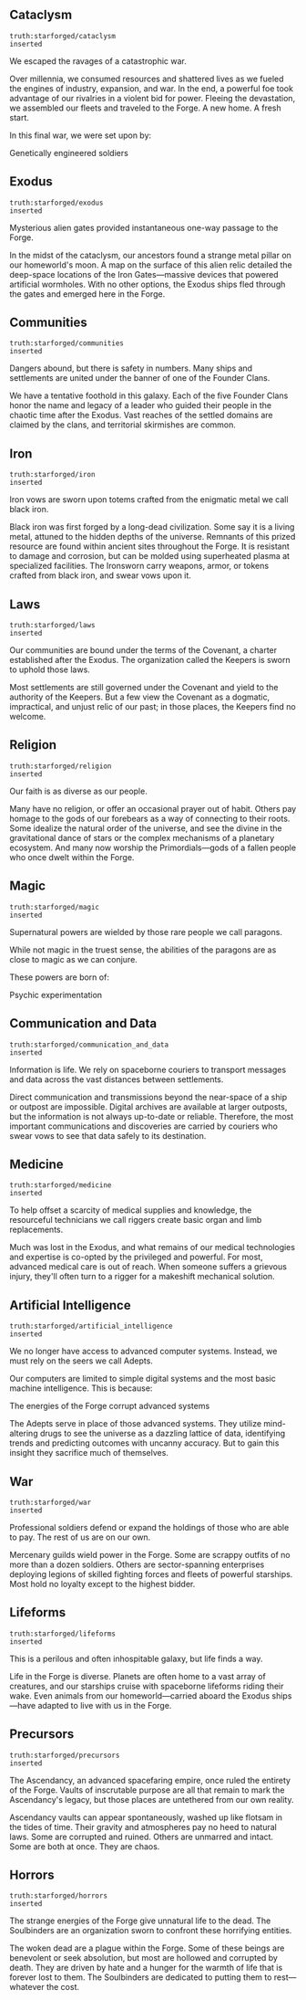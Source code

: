 ## Cataclysm
```iron-vault-truth
truth:starforged/cataclysm
inserted
```
We escaped the ravages of a catastrophic war.

Over millennia, we consumed resources and shattered lives as we fueled the engines of industry, expansion, and war. In the end, a powerful foe took advantage of our rivalries in a violent bid for power. Fleeing the devastation, we assembled our fleets and traveled to the Forge. A new home. A fresh start.

In this final war, we were set upon by:

Genetically engineered soldiers

## Exodus
```iron-vault-truth
truth:starforged/exodus
inserted
```
Mysterious alien gates provided instantaneous one-way passage to the Forge.

In the midst of the cataclysm, our ancestors found a strange metal pillar on our homeworld's moon. A map on the surface of this alien relic detailed the deep-space locations of the Iron Gates—massive devices that powered artificial wormholes. With no other options, the Exodus ships fled through the gates and emerged here in the Forge.

## Communities
```iron-vault-truth
truth:starforged/communities
inserted
```
Dangers abound, but there is safety in numbers. Many ships and settlements are united under the banner of one of the Founder Clans.

We have a tentative foothold in this galaxy. Each of the five Founder Clans honor the name and legacy of a leader who guided their people in the chaotic time after the Exodus. Vast reaches of the settled domains are claimed by the clans, and territorial skirmishes are common.

## Iron
```iron-vault-truth
truth:starforged/iron
inserted
```
Iron vows are sworn upon totems crafted from the enigmatic metal we call black iron.

Black iron was first forged by a long-dead civilization. Some say it is a living metal, attuned to the hidden depths of the universe. Remnants of this prized resource are found within ancient sites throughout the Forge. It is resistant to damage and corrosion, but can be molded using superheated plasma at specialized facilities. The Ironsworn carry weapons, armor, or tokens crafted from black iron, and swear vows upon it.

## Laws
```iron-vault-truth
truth:starforged/laws
inserted
```
Our communities are bound under the terms of the Covenant, a charter established after the Exodus. The organization called the Keepers is sworn to uphold those laws.

Most settlements are still governed under the Covenant and yield to the authority of the Keepers. But a few view the Covenant as a dogmatic, impractical, and unjust relic of our past; in those places, the Keepers find no welcome.

## Religion
```iron-vault-truth
truth:starforged/religion
inserted
```
Our faith is as diverse as our people.

Many have no religion, or offer an occasional prayer out of habit. Others pay homage to the gods of our forebears as a way of connecting to their roots. Some idealize the natural order of the universe, and see the divine in the gravitational dance of stars or the complex mechanisms of a planetary ecosystem. And many now worship the Primordials—gods of a fallen people who once dwelt within the Forge.

## Magic
```iron-vault-truth
truth:starforged/magic
inserted
```
Supernatural powers are wielded by those rare people we call paragons.

While not magic in the truest sense, the abilities of the paragons are as close to magic as we can conjure.

These powers are born of:

Psychic experimentation

## Communication and Data
```iron-vault-truth
truth:starforged/communication_and_data
inserted
```
Information is life. We rely on spaceborne couriers to transport messages and data across the vast distances between settlements.

Direct communication and transmissions beyond the near-space of a ship or outpost are impossible. Digital archives are available at larger outposts, but the information is not always up-to-date or reliable. Therefore, the most important communications and discoveries are carried by couriers who swear vows to see that data safely to its destination.

## Medicine
```iron-vault-truth
truth:starforged/medicine
inserted
```
To help offset a scarcity of medical supplies and knowledge, the resourceful technicians we call riggers create basic organ and limb replacements.

Much was lost in the Exodus, and what remains of our medical technologies and expertise is co-opted by the privileged and powerful. For most, advanced medical care is out of reach. When someone suffers a grievous injury, they'll often turn to a rigger for a makeshift mechanical solution.

## Artificial Intelligence
```iron-vault-truth
truth:starforged/artificial_intelligence
inserted
```
We no longer have access to advanced computer systems. Instead, we must rely on the seers we call Adepts.

Our computers are limited to simple digital systems and the most basic machine intelligence. This is because:

The energies of the Forge corrupt advanced systems

The Adepts serve in place of those advanced systems. They utilize mind-altering drugs to see the universe as a dazzling lattice of data, identifying trends and predicting outcomes with uncanny accuracy. But to gain this insight they sacrifice much of themselves.

## War
```iron-vault-truth
truth:starforged/war
inserted
```
Professional soldiers defend or expand the holdings of those who are able to pay. The rest of us are on our own.

Mercenary guilds wield power in the Forge. Some are scrappy outfits of no more than a dozen soldiers. Others are sector-spanning enterprises deploying legions of skilled fighting forces and fleets of powerful starships. Most hold no loyalty except to the highest bidder.

## Lifeforms
```iron-vault-truth
truth:starforged/lifeforms
inserted
```
This is a perilous and often inhospitable galaxy, but life finds a way.

Life in the Forge is diverse. Planets are often home to a vast array of creatures, and our starships cruise with spaceborne lifeforms riding their wake. Even animals from our homeworld—carried aboard the Exodus ships—have adapted to live with us in the Forge.

## Precursors
```iron-vault-truth
truth:starforged/precursors
inserted
```
The Ascendancy, an advanced spacefaring empire, once ruled the entirety of the Forge. Vaults of inscrutable purpose are all that remain to mark the Ascendancy's legacy, but those places are untethered from our own reality.

Ascendancy vaults can appear spontaneously, washed up like flotsam in the tides of time. Their gravity and atmospheres pay no heed to natural laws. Some are corrupted and ruined. Others are unmarred and intact. Some are both at once. They are chaos.

## Horrors
```iron-vault-truth
truth:starforged/horrors
inserted
```
The strange energies of the Forge give unnatural life to the dead. The Soulbinders are an organization sworn to confront these horrifying entities.

The woken dead are a plague within the Forge. Some of these beings are benevolent or seek absolution, but most are hollowed and corrupted by death. They are driven by hate and a hunger for the warmth of life that is forever lost to them. The Soulbinders are dedicated to putting them to rest—whatever the cost.

